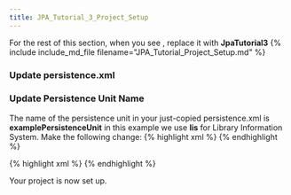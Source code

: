 ```yaml
---
title: JPA_Tutorial_3_Project_Setup
---
```


For the rest of this section, when you see **<project>**, replace it with **JpaTutorial3**
{% include include_md_file filename="JPA_Tutorial_Project_Setup.md" %}

### Update persistence.xml
### Update Persistence Unit Name
The name of the persistence unit in your just-copied persistence.xml is **examplePersistenceUnit** in this example we use **lis** for Library Information System. Make the following change:
{% highlight xml %}
    <persistence-unit name="examplePersistenceUnit" 
                      transaction-type="RESOURCE_LOCAL">
{% endhighlight %}

{% highlight xml %}
    <persistence-unit name="lis" 
                      transaction-type="RESOURCE_LOCAL">
{% endhighlight %}

Your project is now set up.
